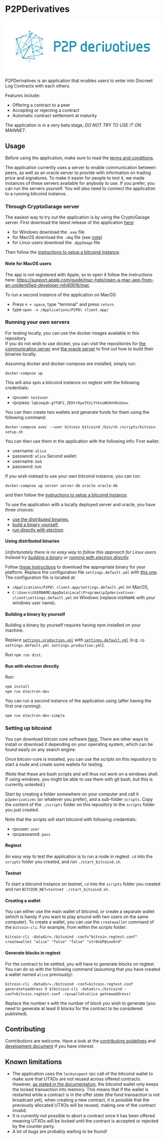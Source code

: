 # P2PDerivatives

![](./src/renderer/assets/P2P_Logo_RGB_Yoko.png)

P2PDerivatives is an application that enables users to enter into Discreet Log Contracts with each others.

Features include:

- Offering a contract to a peer
- Accepting or rejecting a contract
- Automatic contract settlement at maturity

The application is in a very beta stage, _DO NOT TRY TO USE IT ON MAINNET_.

## Usage

Before using the application, make sure to read the [terms and conditions](./docs/Legal.md).

The application currently uses a server to enable communication between peers, as well as an oracle server to provide with information on trading price and signatures.
To make it easier for people to test it, we made instances of these servers available for anybody to use.
If you prefer, you can run the servers yourself.
You will also need to connect the application to a running bitcoind instance.

### Through CryptoGarage server

The easiest way to try out the application is by using the CryptoGarage server.
First download the latest release of the application [here](https://github.com/p2pderivatives/p2pderivatives-client/releases):
- for Windows download the `.exe` file
- for MacOS download the `.dmg` file (see [note](#note-for-macos-users))
- for Linux users download the `.AppImage` file

Then follow the [instructions to setup a bitcoind instance](#setting-up-bitcoind).

#### Note for MacOS users

The app is not registered with Apple, so to open it follow the instructions here:
https://support.apple.com/guide/mac-help/open-a-mac-app-from-an-unidentified-developer-mh40616/mac

To run a second instance of the application on MacOS:
- Press `⌘ + space`, type "terminal" and press `return`
- type `open -n /Applications/P2PD\ client.app/`

### Running your own servers

For testing locally, you can use the docker images available in this repository.  
If you do not wish to use docker, you can visit the repositories for [the communication server](https://github.com/p2pderivatives/p2pderivatives-server) and [the oracle server](https://github.com/p2pderivatives/p2pderivatives-oracle) to find out how to build their binaries locally.

Assuming docker and docker-compose are installed, simply run:

```
docker-compose up
```

This will also spin a bitcoind instance on regtest with the following credentials:
- rpcuser: `testuser`
- rpcpass: `lq6zequb-gYTdF2_ZEUtr8ywTXzLYtknzWU4nV8uVoo=`

You can then create two wallets and generate funds for them using the following command:
```
docker-compose exec --user bitcoin bitcoind /bin/sh /scripts/bitcoin-setup.sh
```

You can then use them in the application with the following info:
First wallet:
- username: `alice`
- password: `alice`
Second wallet:
- username: `bob`
- password: `bob`

If you wish instead to use your own bitcoind instance, you can run:

```
docker-compose up server server-db oracle oracle-db
```

and then follow the [instructions to setup a bitcoind instance](#setting-up-bitcoind).

To use the application with a locally deployed server and oracle, you have three choices:
- [use the distributed binaries](#using-distributed-binaries),
- [build a binary yourself](#building-a-binary-by-yourself),
- [run directly with electron](#run-with-electron-directly). 

#### Using distributed binaries

_Unfortunately there is no easy way to follow this approach for Linux users._
_Instead try [building a binary](#Building-a-binary-by-yourself) or [running with electron directly](#Run-with-electron-directly)._

Follow [these instructions](#Through-CryptoGarage-server) to download the appropriate binary for your platform.
Replace the configuration file `settings.default.yml` with [this one](./settings.default.yml).
The configuration file is located at: 
- `/Applications/P2PD\ client.app/settings.default.yml` on MacOS,
- `C:\Users\USERNAME\AppData\Local\Programs\p2pderivatives-client\settings.default.yml` on Windows (replace `USERNAME` with your windows user name).

#### Building a binary by yourself

Building a binary by yourself requires having npm installed on your machine.

Replace [`settings.production.yml`](./settings.production.yml) with [`settings.default.yml`](./settings.default.yml) (e.g. `cp settings.default.yml settings.production.yml`).

Run `npm run dist`.

#### Run with electron directly

Run:
```
npm install
npm run electron-dev
```

You can run a second instance of the application using (after having the first one running):
```
npm run electron-dev-simple
```

### Setting up bitcoind

You can download bitcoin core software [here](https://bitcoin.org/en/download).
There are other ways to install or download it depending on your operating system, which can be found easily on any search engine.

Once bitcoin-core is installed, you can use the scripts on this repository to start a node and create some wallets for testing.

(Note that these are bash scripts and will thus not work on a windows shell.
If using windows, you might be able to use them with git bash, but this is currently untested.)

Start by creating a folder somewhere on your computer and call it `p2pderivatives` (or whatever you prefer), and a sub-folder `scripts`.
Copy the content of the `./scripts` folder on this repository to the `scripts` folder you just created.

Note that the scripts will start bitcoind with following credentials:
- rpcuser: `user`
- rpcpassword: `pass`

#### Regtest

An easy way to test the application is to run a node in regtest.
`cd` into the `scripts` folder you created, and run `./start_bitcoind.sh`.

#### Testnet

To start a bitcoind instance on testnet, `cd` into the `scripts` folder you created and run `BITCOIN_NET=testnet ./start_bitcoind.sh`.

#### Creating a wallet

You can either use the main wallet of bitcoind, or create a separate wallet (which is handy if you want to play around with two users on the same computer).
To create a wallet, you can use the `createwallet` command of the `bitcoin-cli`.
For example, from within the scripts folder:

```
bitcoin-cli -datadir=./bitcoind -conf="bitcoin.regtest.conf" createwallet "alice" "false" "false" "str0nGP@ssw9rd"
```

#### Generate blocks in regtest

For the contract to be settled, you will have to generate blocks on regtest.
You can do so with the following command (assuming that you have created a wallet named `alice` previously):

```
bitcoin-cli -datadir=./bitcoind -conf=bitcoin.regtest.conf generatetoaddress 9 $(bitcoin-cli -datadir=./bitcoind -conf=bitcoin.regtest.conf -rpcwallet=alice getnewaddress)
```

Replace the number `9` with the number of block you wish to generate (you need to generate at least 6 blocks for the contract to be considered published).

## Contributing

Contributions are welcome.
Have a look at the [contributing guidelines](./docs/Contributing.md) and [development document](./docs/Development.md) if you have interest.

## Known limitations

- The application uses the `lockunspent` rpc call of the bitcoind wallet to make sure that UTXOs are not reused across offered contracts. However, [as stated in the documentation](https://bitcoincore.org/en/doc/0.20.0/rpc/wallet/lockunspent/), the bitcoind wallet only keeps the locked transaction into memory. This means that if the wallet is restarted while a contract is in the offer state (the fund transaction is not broadcast yet), when creating a new contract, it is possible that the previously allocated UTXOs will be reused, making one of the contract invalid.
- It is currently not possible to abort a contract once it has been offered meaning UTXOs will be locked until the contract is accepted or rejected by the counter party.
- A lot of bugs are probably waiting to be found!
